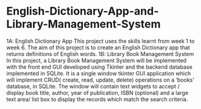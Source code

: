 # English-Dictionary-App-and-Library-Management-System
1A: English Dictionary App  This project uses the skills learnt from week 1 to week 6. The aim of this project is to create an English Dictionary app that returns definitions of English words.  1B: Library Book Management System  In this project, a Library Book Management System will be implemented with the front end GUI developed using Tkinter and the backend database implemented in SQLite. It is a single window tkinter GUI application which will implement CRUD( create, read, update, delete) operations on a ‘books’ database, in SQLite. The window will contain text widgets to accept / display book title, author, year of publication, ISBN (optional) and a large text area/ list box to display the records which match the search criteria.
